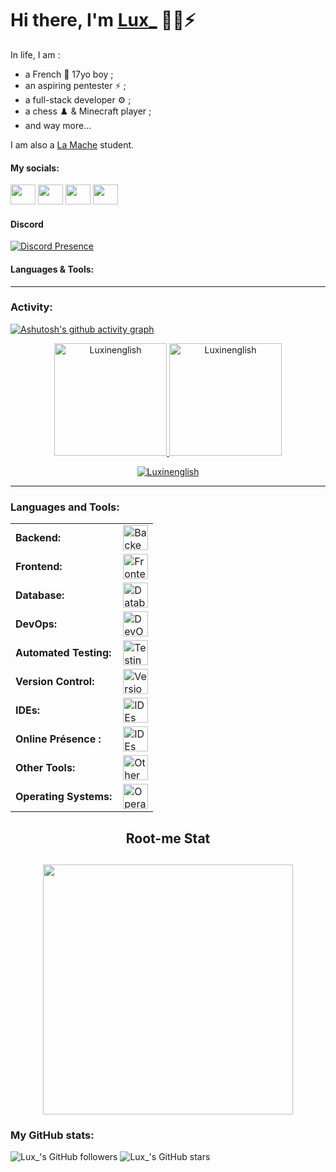 # Hi there, I'm [Lux_](discordapp.com/users/786144801456259092 'Lux\'s Discord profile') 👀🥐⚡

In life, I am :
- a French 🥐 17yo boy ;
- an aspiring pentester ⚡ ;
- a full-stack developer ⚙️ ;
- a chess ♟️ & Minecraft player ;
- and way more...

I am also a [La Mache](https://www.ecolelamache.org/ 'La Mache School') student.

#### My socials:

<a title="Lux_'s Steam profile" href="https://steamcommunity.com/profiles/76561199149113433/"><img height="32" width="32" src="https://cdn.simpleicons.org/steam" style="width:40px" /></a>
<a title="Lux_'s X profile" href="https://x.com/Lux_in_french"><img height="32" width="32" src="https://cdn.simpleicons.org/x" style="width:40px" /></a>
<a title="Lux_'s Twitch profile" href="https://twitch.tv/Drythegame"><img height="32" width="32" src="https://cdn.simpleicons.org/twitch" style="width:40px" /></a>
<a title="Lux_'s Youtube profile" href="https://www.youtube.com/@drythegame5592"><img height="32" width="32" src="https://cdn.simpleicons.org/youtube" style="width:40px;" /></a>
#### Discord
[![Discord Presence](https://lanyard.cnrad.dev/api/786144801456259092)](https://discord.com/users/786144801456259092)
#### Languages & Tools:

------
<h3 align="left">Activity:</h3>

[![Ashutosh's github activity graph](https://github-readme-activity-graph.vercel.app/graph?username=Luxinenglish&bg_color=100f0f&color=4c5e9e&line=4c569e&point=403e41&area=true&hide_border=true)](https://github.com/ashutosh00710/github-readme-activity-graph)

<div align="center">
  <a href="https://github.com/Luxinenglish">
    <img height="180em" src="https://github-readme-stats.vercel.app/api/top-langs?username=Luxinenglish&show_icons=true&locale=en&layout=compact&theme=tokyonight" alt="Luxinenglish"/>
    <img height="180em" src="https://github-readme-stats.vercel.app/api?username=Luxinenglish&show_icons=true&locale=en&layout=compact&theme=tokyonight" alt="Luxinenglish"/>
  </a>
</div>
<p align="center">
  <a href="https://github.com/Luxinenglish">
    <img src="https://github-readme-streak-stats.herokuapp.com/?user=Luxinenglish&&theme=tokyonight" alt="Luxinenglish" />
  </a>
</p>

------
<h3 align="left">Languages and Tools:</h3>
<table>
    <tr>
        <td style="font-weight: bold; padding-right: 10px; vertical-align: middle; border: none;">Backend:</td>
        <td><img height="40" src="https://skillicons.dev/icons?i=php,java,c,cs,cpp,dotnet,python,spring,maven,nodejs,flask,express,nginx" alt="Backend Tools"/></td>
    </tr>
    <tr>
        <td style="font-weight: bold; padding-right: 10px; vertical-align: middle; border: none;">Frontend:</td>
        <td><img height="40" src="https://skillicons.dev/icons?i=vue,vuetify,react,bootstrap,html,css,js,ts,figma" alt="Frontend Tools"/></td>
    </tr>
    <tr>
        <td style="font-weight: bold; padding-right: 10px; vertical-align: middle; border: none;">Database:</td>
        <td><img height="40" src="https://skillicons.dev/icons?i=mysql,postgresql,mongodb" alt="Database Tools"/></td>
    </tr>
    <tr>
        <td style="font-weight: bold; padding-right: 10px; vertical-align: middle; border: none;">DevOps:</td>
        <td><img height="40" src="https://skillicons.dev/icons?i=docker,githubactions,gitlabci" alt="DevOps Tools"/></td>
    </tr>
    <tr>
        <td style="font-weight: bold; padding-right: 10px; vertical-align: middle; border: none;">Automated Testing:</td>
        <td><img height="40" src="https://skillicons.dev/icons?i=pytest" alt="Testing Tools"/></td>
    </tr>
    <tr>
        <td style="font-weight: bold; padding-right: 10px; vertical-align: middle; border: none;">Version Control:</td>
        <td><img height="40" src="https://skillicons.dev/icons?i=git,github,gitlab" alt="Version Control Tools"/></td>
    </tr>
    <tr>
        <td style="font-weight: bold; padding-right: 10px; vertical-align: middle; border: none;">IDEs:</td>
        <td><img height="40" src="https://skillicons.dev/icons?i=vscode,eclipse,visualstudio,sublime,phpstorm,webstorm,intellij,clion,pycharm" alt="IDEs"/></td>
    </tr>
      <tr>
        <td style="font-weight: bold; padding-right: 10px; vertical-align: middle; border: none;">Online Présence :</td>
        <td><img height="40" src="https://skillicons.dev/icons?i=discord,discordjs,instagram,bots,gmail," alt="IDEs"/></td>
    </tr>
    <tr>
        <td style="font-weight: bold; padding-right: 10px; vertical-align: middle; border: none;">Other Tools:</td>
        <td><img height="40" src="https://skillicons.dev/icons?i=bash,javafx,arduino,raspberrypi,bun" alt="Other Tools"/></td>
    </tr>
    <tr>
        <td style="font-weight: bold; padding-right: 10px; vertical-align: middle; border: none;">Operating Systems:</td>
        <td><img height="40" src="https://skillicons.dev/icons?i=windows,ubuntu,debian,arch,kali," alt="Operating Systems"/></td>
    </tr>
</table>
<h2 align="center">Root-me Stat<h2>
<p align="center">
    <a href="https://www.root-me.org/Lux-802245" target="_blank"> 
        <img src="https://root-me-diff.vercel.app/rm-gh?nickname=Lux-802245&gstats=show&style=dark" width="400" />
    </a>
</p>


### My GitHub stats:

![Lux_'s GitHub followers](https://img.shields.io/github/followers/luxinenglish)
![Lux_'s GitHub stars](https://img.shields.io/github/stars/luxinenglish)
